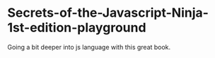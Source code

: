 # Secrets-of-the-Javascript-Ninja-1st-edition-playground

Going a bit deeper into js language with this great book.

